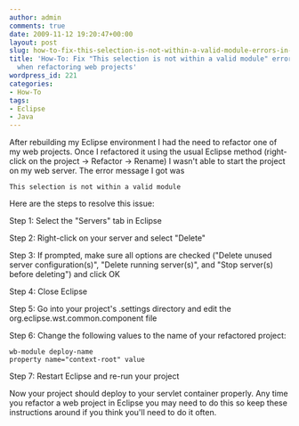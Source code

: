 ```yaml
---
author: admin
comments: true
date: 2009-11-12 19:20:47+00:00
layout: post
slug: how-to-fix-this-selection-is-not-within-a-valid-module-errors-in-eclipse-when-refactoring-web-projects
title: 'How-To: Fix "This selection is not within a valid module" errors in Eclipse
  when refactoring web projects'
wordpress_id: 221
categories:
- How-To
tags:
- Eclipse
- Java
---
```


After rebuilding my Eclipse environment I had the need to refactor one of my web projects.  Once I refactored it using the usual Eclipse method (right-click on the project -> Refactor -> Rename) I wasn't able to start the project on my web server.  The error message I got was

    
    This selection is not within a valid module


Here are the steps to resolve this issue:

Step 1: Select the "Servers" tab in Eclipse

Step 2: Right-click on your server and select "Delete"

Step 3: If prompted, make sure all options are checked ("Delete unused server configuration(s)", "Delete running server(s)", and "Stop server(s) before deleting") and click OK

Step 4: Close Eclipse

Step 5: Go into your project's .settings directory and edit the org.eclipse.wst.common.component file

Step 6: Change the following values to the name of your refactored project:

    
    wb-module deploy-name
    property name="context-root" value


Step 7: Restart Eclipse and re-run your project

Now your project should deploy to your servlet container properly.  Any time you refactor a web project in Eclipse you may need to do this so keep these instructions around if you think you'll need to do it often.
